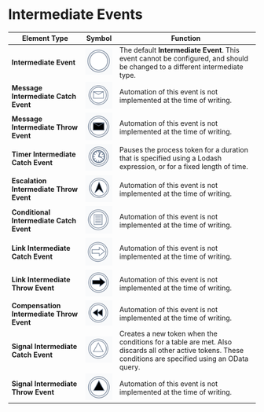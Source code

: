 # Intermediate Events

| Element Type | Symbol | Function |
| --- | --- | --- |
| **Intermediate Event** | ![The "Intermediate Event" icon. This icon resembles a circle with a thick white border.](<Intermediate Base.png>) | The default **Intermediate Event**. This event cannot be configured, and should be changed to a different intermediate type. |
| **Message Intermediate Catch Event** | ![The "Message Intermediate Catch Event" icon. This icon resembles a circle with a thick white border, with an envelope inside.](<Intermediate Message Catch.png>) | Automation of this event is not implemented at the time of writing. |
| **Message Intermediate Throw Event** | ![The "Message Intermediate Throw Event" icon. This icon resembles a circle with a thick white border, with a black envelope inside.](<Intermediate Message Throw.png>) | Automation of this event is not implemented at the time of writing. |
| **Timer Intermediate Catch Event** | ![The "Timer Intermediate Catch Event" icon. This icon resembles a circle with a thick white border, with a clock inside.](<Intermediate Timer Catch.png>) | Pauses the process token for a duration that is specified using a Lodash expression, or for a fixed length of time. |
| **Escalation Intermediate Throw Event** | ![The "Escalation Intermediate Throw Event" icon. This icon resembles a circle with a thick white border, with a black upwards arrow inside.](<Intermediate Escalation Throw.png>) | Automation of this event is not implemented at the time of writing. |
| **Conditional Intermediate Catch Event** | ![The "Conditional Intermediate Catch Event" icon. This icon resembles a circle with a thick white border, with a page of writing inside.](<Intermediate Conditional Catch.png>) | Automation of this event is not implemented at the time of writing. |
| **Link Intermediate Catch Event** | ![The "Link Intermediate Catch Event" icon. This icon resembles a circle with a thick white border, with a white arrow pointing to the right, inside.](<Intermediate Link Catch.png>) | Automation of this event is not implemented at the time of writing. |
| **Link Intermediate Throw Event** | ![The "Link Intermediate Throw Event" icon. This icon resembles a circle with a thick white border, with a black arrow pointing to the right, inside.](<Intermediate Link Throw.png>) | Automation of this event is not implemented at the time of writing.|
| **Compensation Intermediate Throw Event** | ![The "Compensation Intermediate Throw Event" icon. This icon resembles a circle with a thick white border, with a "rewind" symbol inside. The rewind symbol is two arrows point to the left.](<Intermediate Compensation Throw.png>) | Automation of this event is not implemented at the time of writing. |
| **Signal Intermediate Catch Event** | ![The "Signal Intermediate Catch Event" icon. This icon resembles a circle with a thick white border, with white equilateral triangle inside.](<Intermediate Signal Catch.png>) | Creates a new token when the conditions for a table are met. Also discards all other active tokens. These conditions are specified using an OData query.|
| **Signal Intermediate Throw Event** | ![The "Signal Intermediate Throw Event" icon. This icon resembles a circle with a thick white border, with black equilateral triangle inside.](<Intermediate Signal Throw.png>) | Automation of this event is not implemented at the time of writing. |
